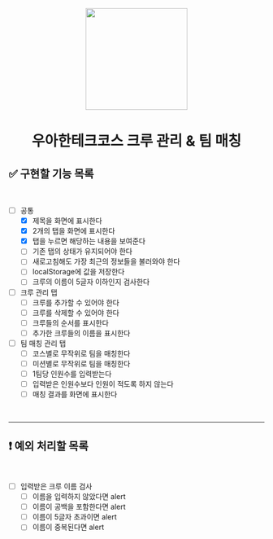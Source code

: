 <p align="middle" >
  <img width="200px;" src="./images/laptop_emoji.png"/>
</p>
<h1 align="middle">우아한테크코스 크루 관리 & 팀 매칭</h1>

## ✅ 구현할 기능 목록

<br>

- [ ] 공통
  - [x] 제목을 화면에 표시한다
  - [x] 2개의 탭을 화면에 표시한다
  - [x] 탭을 누르면 해당하는 내용을 보여준다
  - [ ] 기존 탭의 상태가 유지되어야 한다
  - [ ] 새로고침해도 가장 최근의 정보들을 불러와야 한다
  - [ ] localStorage에 값을 저장한다
  - [ ] 크루의 이름이 5글자 이하인지 검사한다

- [ ] 크루 관리 탭
  - [ ] 크루를 추가할 수 있어야 한다
  - [ ] 크루를 삭제할 수 있어야 한다
  - [ ] 크루들의 순서를 표시한다
  - [ ] 추가한 크루들의 이름을 표시한다

- [ ] 팀 매칭 관리 탭
  - [ ] 코스별로 무작위로 팀을 매칭한다
  - [ ] 미션별로 무작위로 팀을 매칭한다
  - [ ] 1팀당 인원수를 입력받는다
  - [ ] 입력받은 인원수보다 인원이 적도록 하지 않는다
  - [ ] 매칭 결과를 화면에 표시한다

<br>

--- 
## ❗️ 예외 처리할 목록

<br>

- [ ] 입력받은 크루 이름 검사
  - [ ] 이름을 입력하지 않았다면 alert
  - [ ] 이름이 공백을 포함한다면 alert
  - [ ] 이름이 5글자 초과이면 alert
  - [ ] 이름이 중복된다면 alert